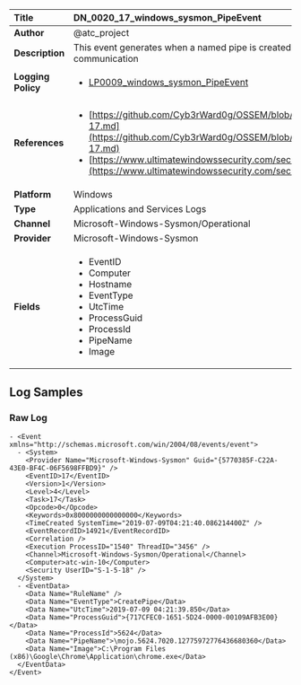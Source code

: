 | Title              | DN_0020_17_windows_sysmon_PipeEvent       |
|:-------------------|:------------------|
| **Author**         | @atc_project        |
| **Description**    | This event generates when a named pipe is created. Malware often uses named  pipes for interprocess communication |
| **Logging Policy** | <ul><li>[LP0009_windows_sysmon_PipeEvent](../Logging_Policies/LP0009_windows_sysmon_PipeEvent.md)</li></ul> |
| **References**     | <ul><li>[https://github.com/Cyb3rWard0g/OSSEM/blob/master/data_dictionaries/windows/sysmon/event-17.md](https://github.com/Cyb3rWard0g/OSSEM/blob/master/data_dictionaries/windows/sysmon/event-17.md)</li><li>[https://www.ultimatewindowssecurity.com/securitylog/encyclopedia/event.aspx?eventid=90017](https://www.ultimatewindowssecurity.com/securitylog/encyclopedia/event.aspx?eventid=90017)</li></ul> |
| **Platform**       | Windows    |
| **Type**           | Applications and Services Logs        |
| **Channel**        | Microsoft-Windows-Sysmon/Operational     |
| **Provider**       | Microsoft-Windows-Sysmon    |
| **Fields**         | <ul><li>EventID</li><li>Computer</li><li>Hostname</li><li>EventType</li><li>UtcTime</li><li>ProcessGuid</li><li>ProcessId</li><li>PipeName</li><li>Image</li></ul> |


## Log Samples

### Raw Log

```
- <Event xmlns="http://schemas.microsoft.com/win/2004/08/events/event">
  - <System>
    <Provider Name="Microsoft-Windows-Sysmon" Guid="{5770385F-C22A-43E0-BF4C-06F5698FFBD9}" /> 
    <EventID>17</EventID> 
    <Version>1</Version> 
    <Level>4</Level> 
    <Task>17</Task> 
    <Opcode>0</Opcode> 
    <Keywords>0x8000000000000000</Keywords> 
    <TimeCreated SystemTime="2019-07-09T04:21:40.086214400Z" /> 
    <EventRecordID>14921</EventRecordID> 
    <Correlation /> 
    <Execution ProcessID="1540" ThreadID="3456" /> 
    <Channel>Microsoft-Windows-Sysmon/Operational</Channel> 
    <Computer>atc-win-10</Computer> 
    <Security UserID="S-1-5-18" /> 
  </System>
  - <EventData>
    <Data Name="RuleName" /> 
    <Data Name="EventType">CreatePipe</Data> 
    <Data Name="UtcTime">2019-07-09 04:21:39.850</Data> 
    <Data Name="ProcessGuid">{717CFEC0-1651-5D24-0000-00109AFB3E00}</Data> 
    <Data Name="ProcessId">5624</Data> 
    <Data Name="PipeName">\mojo.5624.7020.12775972776436680360</Data> 
    <Data Name="Image">C:\Program Files (x86)\Google\Chrome\Application\chrome.exe</Data> 
  </EventData>
</Event>

```




